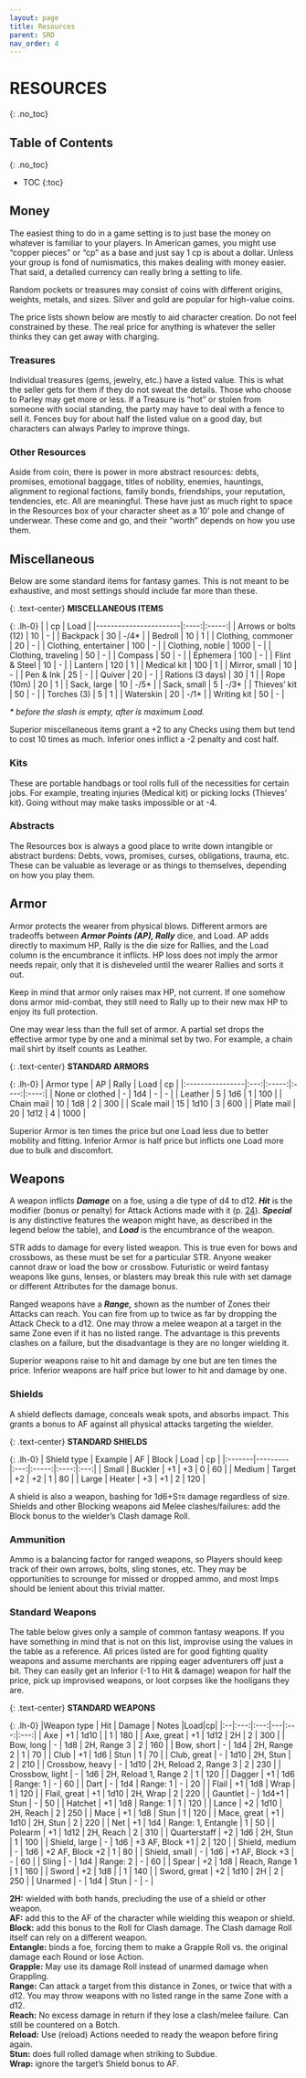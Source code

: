 ```yaml
---
layout: page
title: Resources
parent: SRD
nav_order: 4
---
```


# RESOURCES
{: .no_toc}

## Table of Contents
{: .no_toc}

- TOC
{:toc}

## Money

The easiest thing to do in a game setting is to just base the money on
whatever is familiar to your players. In American games, you might use
“copper pieces” or “cp” as a base and just say 1 cp is about a dollar.
Unless your group is fond of numismatics, this makes dealing with money
easier. That said, a detailed currency can really bring a setting to
life.

Random pockets or treasures may consist of coins with different origins,
weights, metals, and sizes. Silver and gold are popular for high-value
coins.

The price lists shown below are mostly to aid character creation. Do not
feel constrained by these. The real price for anything is whatever the
seller thinks they can get away with charging.



### Treasures

Individual treasures (gems, jewelry, etc.) have a listed value. This is
what the seller gets for them if they do not sweat the details. Those
who choose to Parley may get more or less. If a Treasure is “hot” or
stolen from someone with social standing, the party may have to deal
with a fence to sell it. Fences buy for about half the listed value on a
good day, but characters can always Parley to improve things.

### Other Resources

Aside from coin, there is power in more abstract resources: debts,
promises, emotional baggage, titles of nobility, enemies, hauntings,
alignment to regional factions, family bonds, friendships, your
reputation, tendencies, etc. All are meaningful. These have just as much
right to space in the Resources box of your character sheet as a 10’
pole and change of underwear. These come and go, and their “worth”
depends on how you use them.

##  Miscellaneous

Below are some standard items for fantasy games. This is not meant to be
exhaustive, and most settings should include far more than these.

{: .text-center}
**MISCELLANEOUS ITEMS**

{: .lh-0}
|                       | cp   | Load  |
|-----------------------|:----:|:-----:|
| Arrows or bolts (12)  | 10   | \-    |
| Backpack              | 30   | -/4\* |
| Bedroll               | 10   | 1     |
| Clothing, commoner    | 20   | \-    |
| Clothing, entertainer | 100  | \-    |
| Clothing, noble       | 1000 | \-    |
| Clothing, traveling   | 50   | \-    |
| Compass               | 50   | \-    |
| Ephemera              | 100  | \-    |
| Flint & Steel         | 10   | \-    |
| Lantern               | 120  | 1     |
| Medical kit           | 100  | 1     |
| Mirror, small         | 10   | \-    |
| Pen & Ink             | 25   | \-    |
| Quiver                | 20   | \-    |
| Rations (3 days)      | 30   | 1     |
| Rope (10m)            | 20   | 1     |
| Sack, large           | 10   | -/5\* |
| Sack, small           | 5    | -/3\* |
| Thieves’ kit          | 50   | \-    |
| Torches (3)           | 5    | 1     |
| Waterskin             | 20   | -/1\* |
| Writing kit           | 50   | \-    |

*\* before the slash is empty, after is maximum Load.*

Superior miscellaneous items grant a +2 to any Checks using them but
tend to cost 10 times as much. Inferior ones inflict a -2 penalty and
cost half.

### Kits

These are portable handbags or tool rolls full of the necessities for
certain jobs. For example, treating injuries (Medical kit) or picking
locks (Thieves’ kit). Going without may make tasks impossible or at -4.

### Abstracts

The Resources box is always a good place to write down intangible or
abstract burdens: Debts, vows, promises, curses, obligations, trauma,
etc. These can be valuable as leverage or as things to themselves,
depending on how you play them.

##  Armor

Armor protects the wearer from physical blows. Different armors are
tradeoffs between ***Armor Points (AP), Rally*** dice, and Load. AP adds
directly to maximum HP, Rally is the die size for Rallies, and the Load
column is the encumbrance it inflicts. HP loss does not imply the armor
needs repair, only that it is disheveled until the wearer Rallies and
sorts it out.

Keep in mind that armor only raises max HP, not current. If one somehow dons
armor mid-combat, they still need to Rally up to their new max HP to enjoy its
full protection.

One may wear less than the full set of armor. A partial set drops the
effective armor type by one and a minimal set by two. For example, a
chain mail shirt by itself counts as Leather.

{: .text-center}
**STANDARD ARMORS**

{: .lh-0}
| Armor type         | AP  | Rally | Load | cp   |
|:----------------|:---:|:-----:|:----:|:----:|
| None or clothed | \-  | 1d4   | \-   | \-   |
| Leather         | 5   | 1d6   | 1    | 100  |
| Chain mail      | 10  | 1d8   | 2    | 300  |
| Scale mail      | 15  | 1d10  | 3    | 600  |
| Plate mail      | 20  | 1d12  | 4    | 1000 |

Superior Armor is ten times the price but one Load less due to better
mobility and fitting. Inferior Armor is half price but inflicts one Load
more due to bulk and discomfort.

##  Weapons

A weapon inflicts ***Damage*** on a foe, using a die type of d4 to d12.
***Hit*** is the modifier (bonus or penalty) for Attack Actions made
with it (p. [24](#attack-melee)). ***Special*** is any distinctive
features the weapon might have, as described in the legend below the
table), and ***Load*** is the encumbrance of the weapon.

<span style="text-transform:uppercase;">Str</span> adds to damage for every listed
weapon. This is true even for bows and crossbows, as these must be set
for a particular <span style="text-transform:uppercase;">Str</span>. Anyone weaker
cannot draw or load the bow or crossbow. Futuristic or weird fantasy
weapons like guns, lenses, or blasters may break this rule with set
damage or different Attributes for the damage bonus.

Ranged weapons have a ***Range,*** shown as the number of Zones their
Attacks can reach. You can fire from up to twice as far by dropping the
Attack Check to a d12. One may throw a melee weapon at a target in the
same Zone even if it has no listed range. The advantage is this prevents
clashes on a failure, but the disadvantage is they are no longer
wielding it.

Superior weapons raise to hit and damage by one but are ten times the
price. Inferior weapons are half price but lower to hit and damage by
one.

### Shields

A shield deflects damage, conceals weak spots, and absorbs impact. This
grants a bonus to AF against all physical attacks targeting the wielder.

{: .text-center}
**STANDARD SHIELDS**

{: .lh-0}
| Shield type | Example | AF  | Block | Load | cp  |
|:-------|---------|:---:|:-----:|:----:|:---:|
| Small  | Buckler | +1  | +3    | 0    | 60  |
| Medium | Target  | +2  | +2    | 1    | 80  |
| Large  | Heater  | +3  | +1    | 2    | 120 |

A shield is also a weapon, bashing for 1d6<span
class="smallcaps">+Str</span> damage regardless of size. Shields and
other Blocking weapons aid Melee clashes/failures: add the Block bonus
to the wielder’s Clash damage Roll.

### Ammunition

Ammo is a balancing factor for ranged weapons, so Players should keep
track of their own arrows, bolts, sling stones, etc. They may be
opportunities to scrounge for missed or dropped ammo, and most Imps
should be lenient about this trivial matter.

### Standard Weapons

The table below gives only a sample of common fantasy weapons. If you
have something in mind that is not on this list, improvise using the
values in the table as a reference. All prices listed are for good
fighting quality weapons and assume merchants are ripping eager
adventurers off just a bit. They can easily get an Inferior (-1 to Hit &
damage) weapon for half the price, pick up improvised weapons, or loot
corpses like the hooligans they are.

{: .text-center}
**STANDARD WEAPONS**

{: .lh-0}
|Weapon type |     Hit    |     Damage    |     Notes    |Load|cp|
|:--|:---:|:---:|---|:---:|:---:|
|     Axe    |     +1    |     1d10    |          |     1    |     180    |
|     Axe, great    |     +1    |     1d12    |     2H    |     2    |     300    |
|     Bow, long    |     -    |     1d8    |     2H, Range 3    |     2    |     160    |
|     Bow, short    |     -    |     1d4    |     2H, Range 2    |     1    |     70    |
|     Club    |     +1    |     1d6    |     Stun    |     1    |     70    |
|     Club, great    |     -    |     1d10    |     2H, Stun    |     2    |     210    |
|     Crossbow, heavy    |     -    |     1d10    |     2H, Reload 2, Range 3    |     2    |     230    |
|     Crossbow, light    |     -    |     1d6    |     2H, Reload 1, Range 2    |     1    |     120    |
|     Dagger    |     +1    |     1d6    |     Range: 1    |     -    |     60    |
|     Dart    |     -    |     1d4    |     Range: 1    |     -    |     20    |
|     Flail    |     +1    |     1d8    |     Wrap    |     1    |     120    |
|     Flail, great    |     +1    |     1d10    |     2H, Wrap    |     2    |     220    |
|     Gauntlet    |     -    |     1d4+1    |     Stun    |     -    |     50    |
|     Hatchet    |     +1    |     1d8    |     Range: 1    |     1    |     120    |
|     Lance    |     +2    |     1d10    |     2H, Reach    |     2    |     250    |
|     Mace    |     +1    |     1d8    |     Stun    |     1    |     120    |
|     Mace, great    |     +1    |     1d10    |     2H, Stun    |     2    |     220    |
|     Net    |     +1    |     1d4    |     Range: 1, Entangle    |     1    |     50    |
|     Polearm    |     +1    |     1d12    |     2H, Reach    |     2    |     310    |
|     Quarterstaff    |     +2    |     1d6    |     2H, Stun    |     1    |     100    |
|     Shield, large    |     -    |     1d6    |     +3 AF, Block +1    |     2    |     120    |
|     Shield, medium    |     -    |     1d6    |     +2 AF, Block +2    |     1    |     80    |
|     Shield, small    |     -    |     1d6    |     +1 AF, Block +3    |     -    |     60    |
|     Sling    |     -    |     1d4    |     Range: 2    |     -    |     60    |
|     Spear    |     +2    |     1d8    |     Reach, Range 1    |     1    |     160    |
|     Sword    |     +2    |     1d8    |          |     1    |     140    |
|     Sword, great    |     +2    |     1d10    |     2H    |     2    |     250    |
|     Unarmed    |     -    |     1d4    |     Stun    |     -    |     -    |

**2H:** wielded with both hands, precluding the use of a shield or other
weapon. \
**AF:** add this to the AF of the character while wielding this weapon
or shield. \
**Block:** add this bonus to the Roll for Clash damage. The Clash damage
Roll itself can rely on a different weapon. \
**Entangle:** binds a foe, forcing them to make a Grapple Roll vs. the
original damage each Round or lose Action. \
**Grapple:** May use its damage Roll instead of unarmed damage when
Grappling. \
**Range:** Can attack a target from this distance in Zones, or twice
that with a d12. You may throw weapons with no listed range in the same
Zone with a d12. \
**Reach:** No excess damage in return if they lose a clash/melee
failure. Can still be countered on a Botch. \
**Reload:** Use (reload) Actions needed to ready the weapon before
firing again. \
**Stun:** does full rolled damage when striking to Subdue. \
**Wrap:** ignore the target’s Shield bonus to AF.
